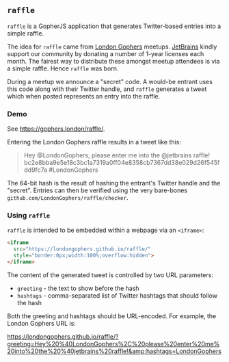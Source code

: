 ## `raffle`

`raffle` is a GopherJS application that generates Twitter-based entries into a simple raffle.

The idea for `raffle` came from [London Gophers](https://gophers.london) meetups. [JetBrains](https://www.jetbrains.com)
kindly support our community by donating a number of 1-year licenses each month. The fairest way to distribute these
amongst meetup attendees is via a simple raffle. Hence `raffle` was born.

During a meetup we announce a "secret" code. A would-be entrant uses this code along with their Twitter handle, and
`raffle` generates a tweet which when posted represents an entry into the raffle.

### Demo

See https://gophers.london/raffle/.

Entering the London Gophers raffle results in a tweet like this:

> Hey @LondonGophers, please enter me into the @jetbrains raffle! bc2e8bba9e5e18c3bc1a7319a0ff04e8358cb7367dd38e029d26f545fdd9fc7a #LondonGophers

The 64-bit hash is the result of hashing the entrant's Twitter handle and the "secret". Entries can then be verified
using the very bare-bones `github.com/LondonGophers/raffle/checker`.

### Using `raffle`

`raffle` is intended to be embedded within a webpage via an `<iframe>`:

```html
<iframe
  src="https://londongophers.github.io/raffle/"
  style="border:0px;width:100%;overflow:hidden">
</iframe>
```

The content of the generated tweet is controlled by two URL parameters:

* `greeting` - the text to show before the hash
* `hashtags` - comma-separated list of Twitter hashtags that should follow the hash

Both the greeting and hashtags should be URL-encoded. For example, the London Gophers URL is:

https://londongophers.github.io/raffle/?greeting=Hey%20%40LondonGophers%2C%20please%20enter%20me%20into%20the%20%40jetbrains%20raffle!&amp;hashtags=LondonGophers
